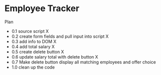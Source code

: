 Employee Tracker
================

Plan
* 0.1 source script X
* 0.2 create form fields and pull input into script X
* 0.3 add info to DOM X
* 0.4 add total salary X
* 0.5 create delete button X
* 0.6 update salary total with delete button X
* 0.7 Make delete button display all matching employees and offer choice
* 1.0 clean up the code
